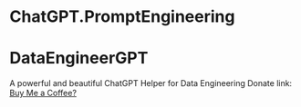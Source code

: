 # ChatGPT.PromptEngineering

# DataEngineerGPT

A powerful and beautiful ChatGPT Helper for Data Engineering
Donate link: <a href="https://www.paypal.com/donate?hosted_button_id=7EL8K7ELFWHSY">Buy Me a Coffee?</a>
